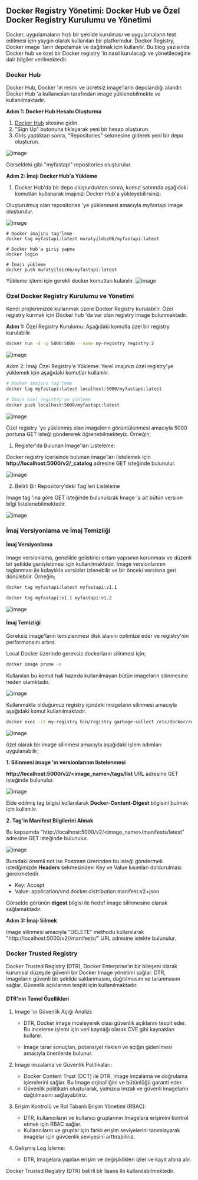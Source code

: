 ## Docker Registry Yönetimi: Docker Hub ve Özel Docker Registry Kurulumu ve Yönetimi


Docker, uygulamaların hızlı bir şekilde kurulması ve uygulamaların test edilmesi için yaygın olarak kullanılan bir platformdur. Docker Registry, Docker image 'ların depolamak ve dağıtmak için kullanılır. Bu blog yazısında Docker hub ve özel bir Docker registry 'in nasıl kurulacağı ve yönetileceğine dair bilgiler verilmektedir. 

### Docker Hub

Docker Hub, Docker 'ın resmi ve ücretsiz image'ların depolandığı alandır. Docker Hub 'a kullanıcıları tarafından image yüklenebilmekte ve kullanılmaktadır.

**Adım 1: Docker Hub Hesabı Oluşturma**

1. [Docker Hub](https://hub.docker.com/) sitesine gidin.
2. "Sign Up" butonuna tıklayarak yeni bir hesap oluşturun.
3. Giriş yaptıktan sonra, "Repositories" sekmesine giderek yeni bir depo oluşturun.

![image](./img/2_registry.png)

Görseldeki gibi "myfastapi" repositories oluşturulur.

**Adım 2: İmajı Docker Hub'a Yükleme**
1. Docker Hub'da bir depo oluşturduktan sonra, komut satırında aşağıdaki komutları kullanarak imajınızı Docker Hub'a yükleyebilirsiniz:

Oluşturulmuş olan repositories 'ye yüklenmesi amacıyla myfastapi image oluşturulur.

![image](./img/1_registry.png)
```docker
# Docker imajını tag'leme
docker tag myfastapi:latest muratyildiz66/myfastapi:latest
```
```docker
# Docker Hub'a giriş yapma
docker login
```
```docker
# İmajı yükleme
docker push muratyildiz66/myfastapi:latest
```
Yükleme işlemi için gerekli docker komutları kulanılır.
![image](./img/3_registry.png)

### Özel Docker Registry Kurulumu ve Yönetimi

Kendi projlerimizde kullanmak üzere Docker Registry kurulabilir. Özel registry kurmak için Docker hub 'da var olan registry image bulunmaktadır.

**Adım 1:** Özel Registry Kurulumu: Aşağıdaki komutla özel bir registry kurulabilir.

```bash
docker run -d -p 5000:5000 --name my-registry registry:2
```
![image](./img/4_registry.png)

Adım 2: İmajı Özel Registry'e Yükleme: Yerel imajınızı özel registry'ye yüklemek için aşağıdaki komutlar kullanılır.
```bash
# Docker imajını tag'leme
docker tag myfastapi:latest localhost:5000/myfastapi:latest
```
```bash
# İmajı özel registry'ye yükleme
docker push localhost:5000/myfastapi:latest
```
![image](./img/6_registry.png)

Özel registry 'ye yüklenmiş olan imagelerın görüntülenmesi amacıyla 5000 portuna GET isteği göndererek öğrenebilmekteyiz. Örneğin;

1. Register'da Bulunan Image'ları Listeleme:

Docker registry içerisinde bulunan image'ları listelemek için **http://localhost:5000/v2/_catalog** adresine GET isteğinde bulunulur.

![image](./img/7_registry.png)

2. Belirli Bir Repository'deki Tag'leri Listeleme

Image tag 'ına göre GET isteğinde bulunularak Image 'a ait bütün version bilgi listelenebilmektedir.

![image](./img/8_registry.png)

### İmaj Versiyonlama ve İmaj Temizliği

#### İmaj Versiyonlama

Image versionlama, genelikle gelistirici ortam yapısının korunması ve düzenli bir şekilde genişletimesi için kullanılmaktadır. Image versionlarının taglanması ile kolaylıkla versiolar izlenebilir ve bir önceki versiona geri dönülebilir. Örneğin;

```bash
docker tag myfastapi:latest myfastapi:v1.1
```
```bash
docker tag myfastapi:v1.1 myfastapi:v1.2
```
![image](./img/9_registry.png)

#### İmaj Temizliği

Gereksiz image'ların temizlenmesi disk alanını optimize eder ve registry'nin performansını artırır.

Local Docker üzerinde gereksiz dockerların silinmesi için;

```bash
docker image prune -a
```
Kullanılan bu komut hali hazırda kullanılmayan bütün imageların silinmesine neden olamktadır.

![image](./img/10_registry.png)

Kullanmakta olduğumuz registry içindeki imageların silinmesi amacıyla aşağıdaki komut kullanılmaktadır.

```bash
docker exec -it my-registry bin/registry garbage-collect /etc/docker/registry/config.yml
```
![image](./img/11_registry.png)

özel olarak bir image silinmesi amacıyla aşağıdaki işlem adımları uygulanabilir;

**1. Silinmesi image 'ın versionlarının listelenmesi**

**http://localhost:5000/v2/<image_name>/tags/list** URL adresine GET isteğinde bulunulur.

![image](./img/12_registry.png)

Elde edilmiş tag bilgisi kullanılarak **Docker-Content-Digest** bilgisini bulmak için kullanılır.

**2. Tag'in Manifest Bilgilerini Almak**

Bu kapsamda "http://localhost:5000/v2/<image_name>/manifests/latest" adresine GET isteğinde bulunulur.

![image](./img/13_registry.png)

Buradaki önemli not ise Postman üzerinden bu isteği göndermek istedğimizde **Headers** sekmesindeki Key ve Value kısımları doldurulması gerekmetedir. 

* Key: Accept
* Value: application/vnd.docker.distribution.manifest.v2+json

Görselde görünün **digest** bilgisi ile hedef image silinmesine olanak sağlamaktadır.

**Adım 3: İmajı Silmek**

Image silinmesi amacıyla "DELETE" methodu kullanılarak "http://localhost:5000/v2/<digest>/manifests/<digest>" URL adresine istekte bulunulur.


### Docker Trusted Registry

Docker Trusted Registry (DTR), Docker Enterprise'ın bir bileşeni olarak kurumsal düzeyde güvenli bir Docker Image yönetimi sağlar. DTR, Imageların güvenli bir şekilde saklanmasını, dağıtılmasını ve taranmasını sağlar. Güvenlik açıklarının tespiti için kullanılmaktadır.

#### DTR'nin Temel Özellikleri

1. Image 'ın Güvenlik Açığı Analizi:

    * DTR, Docker image inceleyerek olası güvenlik açıklarını tespit eder. Bu inceleme işlemi için veri kaynağı olarak CVE gibi kaynakları kullanır.

    * Image tarar sonuçları, potansiyel riskleri ve açığın giderilmesi amacıyla önerilerde bulunur.

2. Image imzalama ve Güvenlik Politikaları:

    * Docker Content Trust (DCT) ile DTR, Image imzalama ve doğrulama işlemlerini sağlar. Bu Image orjinalliğini ve bütünlüğü garanti eder.
    * Güvenlik politikalrı oluşturarak, yalnızca imzalı ve güvenli imageların dağtılmasını sağlayabiliriz.

3. Erişim Kontrolü ve Rol Tabanlı Erişim Yönetimi (RBAC):

    * DTR, kullanıcıların ve kullanıcı gruplarının Imagelara erişimini kontrol etmek için RBAC sağlar.
    * Kullancıların ve gruplar için farklı erişim seviyelerini tanımlayarak imagelar için güvcenlik seviyesini arttırabiliriz.

4. Gelişmiş Log İzleme:

    * DTR, Imagelara yapılan erişim ve değişiklikleri izler ve kayıt altına alır.

Docker Trusted Registry (DTR) belirli bir lisans ile kullanılabilmektedir. 


